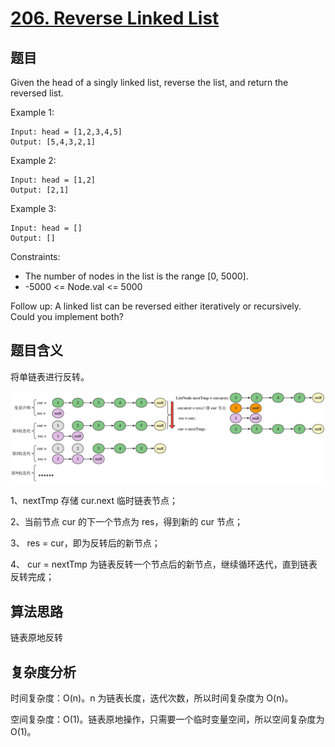 # [206. Reverse Linked List](https://leetcode.com/problems/reverse-linked-list/)

## 题目

Given the head of a singly linked list, reverse the list, and return the reversed list.

Example 1:
```
Input: head = [1,2,3,4,5]
Output: [5,4,3,2,1]
```

Example 2:
```
Input: head = [1,2]
Output: [2,1]
```

Example 3:
```
Input: head = []
Output: []
```

Constraints:
- The number of nodes in the list is the range [0, 5000].
- -5000 <= Node.val <= 5000

Follow up: A linked list can be reversed either iteratively or recursively. Could you implement both?

## 题目含义

将单链表进行反转。

![Leetcode-206-ReverseLinkedList](https://github.com/yihonglei/thinking-in-algorithms/blob/master/images/java/Leetcode-206-ReverseLinkedList.png)

1、nextTmp 存储 cur.next 临时链表节点；

2、当前节点 cur 的下一个节点为 res，得到新的 cur 节点；

3、 res = cur，即为反转后的新节点；

4、 cur = nextTmp 为链表反转一个节点后的新节点，继续循环迭代，直到链表反转完成；

## 算法思路

链表原地反转

## 复杂度分析

时间复杂度：O(n)。n 为链表长度，迭代次数，所以时间复杂度为 O(n)。

空间复杂度：O(1)。链表原地操作，只需要一个临时变量空间，所以空间复杂度为 O(1)。

